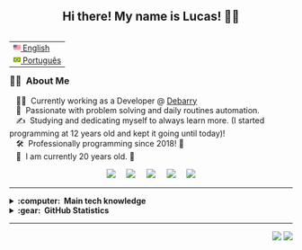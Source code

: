 <h2 align="center">Hi there! My name is Lucas! 👋🤓</h2>

<table align="right">
  <tr>
    <td><a href="README_en.md"><img src="images/us-flag.png" height="13"> English</a></td>
  </tr>
  <tr>
    <td><a href="README.md"><img src="images/br-flag.png" height="13"> Português</a></td>
  </tr>
</table>

<!--
<p align="center">Atualmente tenho 18 anos. Sou estudante de Sistemas de Informação na UNA e atualmente estou no segundo
  período.
  Faço parte da Área de TI desde 2018, trabalhando com o desenvolvimento de softwares. Detenho conhecimento nas
  tecnologias de desenvolvimento tais como: C#, Java.
  Experiência em metodologias ágeis como Kanban e SCRUM.
</p>
<p align="center">Enquanto não estou codando/desenvolvendo, você pode me achar assistindo Netflix ou escutando musica.
  Praticar lutas e atividades físicas também estavam nesta lista, mas a quarentena está me impedindo por enquanto 😢.
</p> -->

### :raising_hand_man: &nbsp;About Me

&nbsp;&nbsp;&nbsp;:technologist: &nbsp;Currently working as a Developer @ [Debarry](http://www.debarry.cloud/) \
&nbsp;&nbsp;&nbsp;:heartbeat: &nbsp;Passionate with problem solving and daily routines automation.\
&nbsp;&nbsp;&nbsp;:writing_hand: &nbsp;Studying and dedicating myself to always learn more. (I started programming at 12 years old and kept it going until today)!\
&nbsp;&nbsp;&nbsp;:hammer_and_wrench: &nbsp;Professionally programming since 2018! :baby:\
&nbsp;&nbsp;&nbsp;:older_man: &nbsp;I am currently 20 years old. :baby_bottle:

<p align="center">
  <a href="lucasmolcms@gmail.com"><img
      src="https://img.shields.io/badge/-Gmail-%23333?style=for-the-badge&logo=gmail&logoColor=white" target="_blank"
      height=30></a>&nbsp;&nbsp;&nbsp;&nbsp;
  <a href="https://www.linkedin.com/in/lucas-mol-de-carvalho-messias-265152156/" target="_blank"><img
      src="https://img.shields.io/badge/-LinkedIn-%230077B5?style=for-the-badge&logo=linkedin&logoColor=white"
      target="_blank" height=30></a>&nbsp;&nbsp;&nbsp;&nbsp;
  <a href="https://www.instagram.com/luskasm/" target="_blank"><img
      src="https://img.shields.io/badge/-Instagram-%23E4405F?style=for-the-badge&logo=instagram&logoColor=white"
      target="_blank" height=30></a>&nbsp;&nbsp;&nbsp;&nbsp;
  <a href="https://twitter.com/LucsMol" target="_blank"><img
      src="https://img.shields.io/badge/twitter-%231DA1F2.svg?&style=for-the-badge&logo=twitter&logoColor=white"
      target="_blank" height=30></a>&nbsp;&nbsp;&nbsp;&nbsp;
  <a href="https://steamcommunity.com/id/sculm/" target="_blank"><img
      src="https://img.shields.io/badge/Steam-000000?style=for-the-badge&logo=steam&logoColor=white" target="_blank"
      height=30></a>
</p>
</div>

<hr />

<details>
  <summary><b>:computer: &nbsp;Main tech knowledge</b></summary>
  <br />
  <div>
    <p>
      <img height="30" width="40"
        src="https://raw.githubusercontent.com/devicons/devicon/master/icons/csharp/csharp-original.svg">
      <img height="30" width="40" src="https://cdn.jsdelivr.net/gh/devicons/devicon/icons/java/java-original.svg">
      <img height="30" width="40" src="https://camo.githubusercontent.com/d10e5aa8ba67f1eb109da4e98cd75adfa42df2e6019f8222cfa14c0088ac674d/68747470733a2f2f70726f66696c696e61746f722e7269736861762e6465762f736b696c6c732d6173736574732f707974686f6e2d6f726967696e616c2e737667">
      <img height="30" width="40" src="https://cdn.jsdelivr.net/gh/devicons/devicon/icons/javascript/javascript-original.svg" />
      <img height="30" width="40" src="https://cdn.jsdelivr.net/gh/devicons/devicon/icons/angularjs/angularjs-plain.svg" />
      <img height="30" width="40" src="https://cdn.jsdelivr.net/gh/devicons/devicon/icons/html5/html5-plain.svg" />
      <img height="30" width="40" src="https://cdn.jsdelivr.net/gh/devicons/devicon/icons/css3/css3-plain.svg" />
      <img height="30" width="40" src="https://cdn.jsdelivr.net/gh/devicons/devicon/icons/git/git-original.svg" />
      <img height="30" width="40" src="https://cdn.jsdelivr.net/gh/devicons/devicon/icons/azure/azure-original.svg" />
      <img height="30" width="40" src="https://cdn.jsdelivr.net/gh/devicons/devicon/icons/vscode/vscode-original.svg" />
      <img height="30" width="40" src="https://cdn.jsdelivr.net/gh/devicons/devicon/icons/apache/apache-original.svg" />
      <img height="30" width="40" src="https://cdn.jsdelivr.net/gh/devicons/devicon/icons/filezilla/filezilla-plain.svg" />
      <img height="30" width="40" src="https://cdn.jsdelivr.net/gh/devicons/devicon/icons/github/github-original.svg" />
    </p>
  </div>
</details>
<!--
<details>
  <summary><b>:brain: &nbsp;Other knowledge, always learning</b></summary>
  <br/>
</details>
-->

<details>
  <summary><b>:gear: &nbsp;GitHub Statistics</b></summary>
  <br />
  <div>
    <p align="center">
      <img height="137px"
        src="https://github-readme-stats.vercel.app/api?username=lucasmolc&hide_title=true&hide_border=true&show_icons=true&include_all_commits=true&count_private=true&line_height=21&theme=nightowl" />
      <!--<img height="137px" src="https://github-readme-stats.vercel.app/api/top-langs/?username=lucasmolc&hide=html&hide_title=true&hide_border=true&layout=compact&langs_count=8&theme=nightowl" />-->
      <img height="137px"
        src="https://github-readme-streak-stats.herokuapp.com/?user=lucasmolc&hide_border=true&theme=nightowl" />
    </p>
  </div>
</details>

<hr />

<p align="right">
  <img src="https://komarev.com/ghpvc/?username=lucasmolc&style=plastic&label=Views"><img>
  <img src="https://badges.pufler.dev/visits/lucasmolc/lucasmolc?color=black&logo=github" />
</p>
